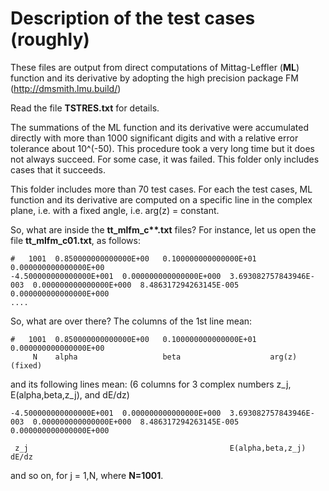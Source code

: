 # Description of the test cases (roughly)

These files are output from direct computations of Mittag-Leffler (**ML**) function and its derivative by adopting the high precision package FM (http://dmsmith.lmu.build/)

Read the file **TSTRES.txt** for details.

The summations of the ML function and its derivative were accumulated directly with more than 1000 significant digits and with a relative error tolerance about 10^(-50). This procedure took a very long time but it does not always succeed. For some case, it was failed. This folder only includes cases that it succeeds.

This folder includes more than 70 test cases. For each the test cases, ML function and its derivative are computed on a specific line in the complex plane, i.e. with a fixed angle, i.e. arg(z) = constant. 

So, what are inside the **tt_mlfm_c\*\*.txt** files? For instance, let us open the file **tt_mlfm_c01.txt**, as follows:

```
#   1001  0.850000000000000E+00   0.100000000000000E+01   0.000000000000000E+00
-4.500000000000000E+001  0.000000000000000E+000  3.693082757843946E-003  0.000000000000000E+000  8.486317294263145E-005  0.000000000000000E+000
....
```

So, what are over there? The columns of the 1st line mean: 
```
#   1001  0.850000000000000E+00   0.100000000000000E+01   0.000000000000000E+00
     N    alpha                   beta                    arg(z) (fixed)
```
and its following lines mean: (6 columns for 3 complex numbers z_j, E(alpha,beta,z_j), and dE/dz)
```
-4.500000000000000E+001  0.000000000000000E+000  3.693082757843946E-003  0.000000000000000E+000  8.486317294263145E-005  0.000000000000000E+000

 z_j                                             E(alpha,beta,z_j)                               dE/dz 
```
and so on, for j = 1,N, where **N=1001**.
